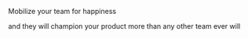Mobilize your team for happiness


and they will champion your product more than any other team ever will
